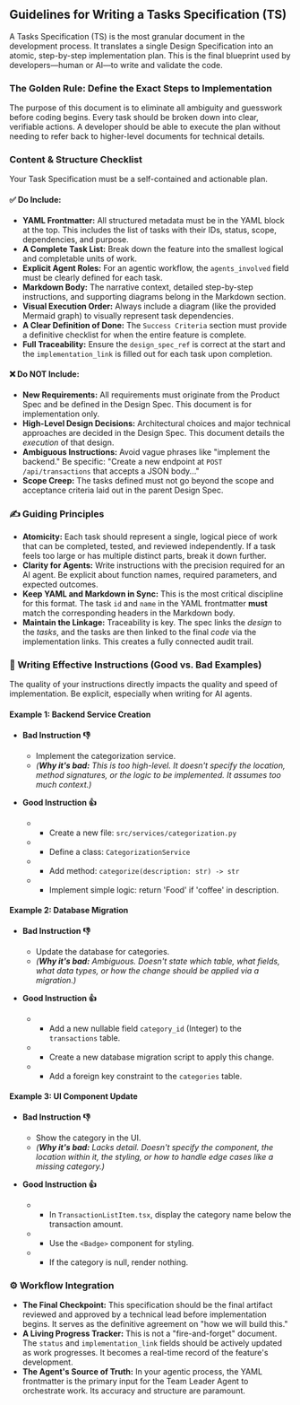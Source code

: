 ## Guidelines for Writing a Tasks Specification (TS)

A Tasks Specification (TS) is the most granular document in the development process. It translates a single Design Specification into an atomic, step-by-step implementation plan. This is the final blueprint used by developers—human or AI—to write and validate the code.

### The Golden Rule: Define the Exact Steps to Implementation
The purpose of this document is to eliminate all ambiguity and guesswork before coding begins. Every task should be broken down into clear, verifiable actions. A developer should be able to execute the plan without needing to refer back to higher-level documents for technical details.

### Content & Structure Checklist

Your Task Specification must be a self-contained and actionable plan.

#### ✅ Do Include:
* **YAML Frontmatter:** All structured metadata must be in the YAML block at the top. This includes the list of tasks with their IDs, status, scope, dependencies, and purpose.
* **A Complete Task List:** Break down the feature into the smallest logical and completable units of work.
* **Explicit Agent Roles:** For an agentic workflow, the `agents_involved` field must be clearly defined for each task.
* **Markdown Body:** The narrative context, detailed step-by-step instructions, and supporting diagrams belong in the Markdown section.
* **Visual Execution Order:** Always include a diagram (like the provided Mermaid graph) to visually represent task dependencies.
* **A Clear Definition of Done:** The `Success Criteria` section must provide a definitive checklist for when the entire feature is complete.
* **Full Traceability:** Ensure the `design_spec_ref` is correct at the start and the `implementation_link` is filled out for each task upon completion.

#### ❌ Do NOT Include:
* **New Requirements:** All requirements must originate from the Product Spec and be defined in the Design Spec. This document is for implementation only.
* **High-Level Design Decisions:** Architectural choices and major technical approaches are decided in the Design Spec. This document details the *execution* of that design.
* **Ambiguous Instructions:** Avoid vague phrases like "implement the backend." Be specific: "Create a new endpoint at `POST /api/transactions` that accepts a JSON body..."
* **Scope Creep:** The tasks defined must not go beyond the scope and acceptance criteria laid out in the parent Design Spec.

### ✍️ Guiding Principles

* **Atomicity:** Each task should represent a single, logical piece of work that can be completed, tested, and reviewed independently. If a task feels too large or has multiple distinct parts, break it down further.
* **Clarity for Agents:** Write instructions with the precision required for an AI agent. Be explicit about function names, required parameters, and expected outcomes.
* **Keep YAML and Markdown in Sync:** This is the most critical discipline for this format. The task `id` and `name` in the YAML frontmatter **must** match the corresponding headers in the Markdown body.
* **Maintain the Linkage:** Traceability is key. The spec links the *design* to the *tasks*, and the tasks are then linked to the final *code* via the implementation links. This creates a fully connected audit trail.

### 📝 Writing Effective Instructions (Good vs. Bad Examples)

The quality of your instructions directly impacts the quality and speed of implementation. Be explicit, especially when writing for AI agents.

#### Example 1: Backend Service Creation

* **Bad Instruction 👎**
    * Implement the categorization service.
    * *(**Why it's bad:** This is too high-level. It doesn't specify the location, method signatures, or the logic to be implemented. It assumes too much context.)*

* **Good Instruction 👍**
    * - Create a new file: `src/services/categorization.py`
    * - Define a class: `CategorizationService`
    * - Add method: `categorize(description: str) -> str`
    * - Implement simple logic: return 'Food' if 'coffee' in description.

#### Example 2: Database Migration

* **Bad Instruction 👎**
    * Update the database for categories.
    * *(**Why it's bad:** Ambiguous. Doesn't state which table, what fields, what data types, or how the change should be applied via a migration.)*

* **Good Instruction 👍**
    * - Add a new nullable field `category_id` (Integer) to the `transactions` table.
    * - Create a new database migration script to apply this change.
    * - Add a foreign key constraint to the `categories` table.

#### Example 3: UI Component Update

* **Bad Instruction 👎**
    * Show the category in the UI.
    * *(**Why it's bad:** Lacks detail. Doesn't specify the component, the location within it, the styling, or how to handle edge cases like a missing category.)*

* **Good Instruction 👍**
    * - In `TransactionListItem.tsx`, display the category name below the transaction amount.
    * - Use the `<Badge>` component for styling.
    * - If the category is null, render nothing.

### ⚙️ Workflow Integration

* **The Final Checkpoint:** This specification should be the final artifact reviewed and approved by a technical lead before implementation begins. It serves as the definitive agreement on "how we will build this."
* **A Living Progress Tracker:** This is not a "fire-and-forget" document. The `status` and `implementation_link` fields should be actively updated as work progresses. It becomes a real-time record of the feature's development.
* **The Agent's Source of Truth:** In your agentic process, the YAML frontmatter is the primary input for the Team Leader Agent to orchestrate work. Its accuracy and structure are paramount.

